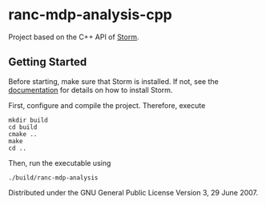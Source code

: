 # ranc-mdp-analysis-cpp
Project based on the C++ API of [Storm](https://www.stormchecker.org).

## Getting Started
Before starting, make sure that Storm is installed. If not, see the [documentation](http://www.stormchecker.org/documentation/installation/installation.html) for details on how to install Storm.

First, configure and compile the project. Therefore, execute
```
mkdir build
cd build
cmake ..
make
cd ..
```

Then, run the executable using 
```
./build/ranc-mdp-analysis 
```

Distributed under the GNU General Public License Version 3, 29 June 2007.
